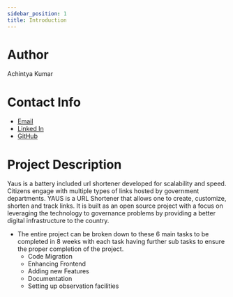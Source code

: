 ```yaml
---
sidebar_position: 1
title: Introduction
---
```


# Author

Achintya Kumar

# Contact Info

- [Email](mailto:ackintya@gmail.com)
- [Linked In](https://www.linkedin.com/in/achintya-kumar1/)
- [GitHub](https://github.com/ackintya)

# Project Description

Yaus is a battery included url shortener developed for scalability and speed. Citizens engage with multiple types of links hosted by government departments. YAUS is a URL Shortener that allows one to create, customize, shorten and track links. It is built as an open source project with a focus on leveraging the technology to governance problems by providing a better digital infrastructure to the country.

- The entire project can be broken down to these 6 main tasks to be completed in 8 weeks with each task having further sub tasks to ensure the proper completion of the project.
  - Code Migration
  - Enhancing Frontend
  - Adding new Features
  - Documentation
  - Setting up observation facilities
